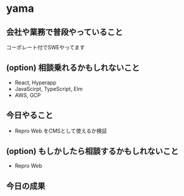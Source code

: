 # yama

## 会社や業務で普段やっていること
コーポレート付でSWEやってます

## (option) 相談乗れるかもしれないこと
- React, Hyperapp
- JavaScirpt, TypeScript, Elm
- AWS, GCP

## 今日やること
- Repro Web をCMSとして使えるか検証

## (option) もしかしたら相談するかもしれないこと
- Repro Web

## 今日の成果